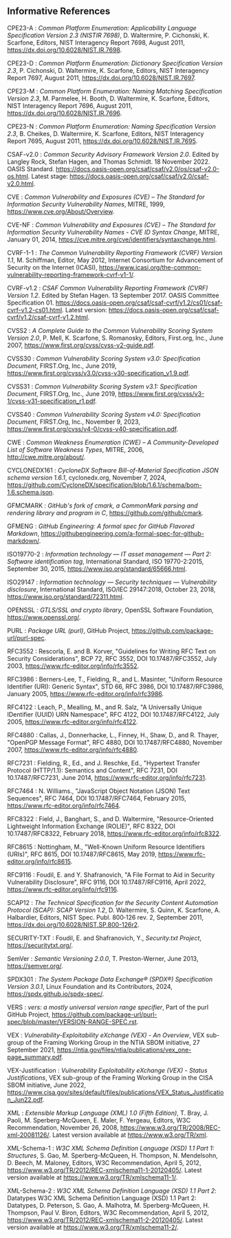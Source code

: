 ## Informative References

CPE23-A
:    _Common Platform Enumeration: Applicability Language Specification Version 2.3 (NISTIR 7698)_, D. Waltermire, P. Cichonski, K. Scarfone, Editors, NIST Interagency Report 7698, August 2011, https://dx.doi.org/10.6028/NIST.IR.7698.

CPE23-D
:    _Common Platform Enumeration: Dictionary Specification Version 2.3_, P. Cichonski, D. Waltermire, K. Scarfone, Editors, NIST Interagency Report 7697, August 2011, https://dx.doi.org/10.6028/NIST.IR.7697.

CPE23-M
:    _Common Platform Enumeration: Naming Matching Specification Version 2.3_, M. Parmelee, H. Booth, D. Waltermire, K. Scarfone, Editors, NIST Interagency Report 7696, August 2011, https://dx.doi.org/10.6028/NIST.IR.7696.

CPE23-N
:    _Common Platform Enumeration: Naming Specification Version 2.3_, B. Cheikes, D. Waltermire, K. Scarfone, Editors, NIST Interagency Report 7695, August 2011, https://dx.doi.org/10.6028/NIST.IR.7695.

CSAF-v2.0
:    _Common Security Advisory Framework Version 2.0_. Edited by Langley Rock, Stefan Hagen, and Thomas Schmidt. 18 November 2022. OASIS Standard. https://docs.oasis-open.org/csaf/csaf/v2.0/os/csaf-v2.0-os.html. Latest stage: https://docs.oasis-open.org/csaf/csaf/v2.0/csaf-v2.0.html.

CVE
:    _Common Vulnerability and Exposures (CVE) – The Standard for Information Security Vulnerability Names_, MITRE, 1999, https://www.cve.org/About/Overview.

CVE-NF
:    _Common Vulnerability and Exposures (CVE) – The Standard for Information Security Vulnerability Names - CVE ID Syntax Change_, MITRE, January 01, 2014, https://cve.mitre.org/cve/identifiers/syntaxchange.html.

CVRF-1-1
:    _The Common Vulnerability Reporting Framework (CVRF) Version 1.1_, M. Schiffman, Editor, May 2012, Internet Consortium for Advancement of Security on the Internet (ICASI), https://www.icasi.org/the-common-vulnerability-reporting-framework-cvrf-v1-1/.

CVRF-v1.2
:    _CSAF Common Vulnerability Reporting Framework (CVRF) Version 1.2_. Edited by Stefan Hagen. 13 September 2017. OASIS Committee Specification 01. https://docs.oasis-open.org/csaf/csaf-cvrf/v1.2/cs01/csaf-cvrf-v1.2-cs01.html. Latest version: https://docs.oasis-open.org/csaf/csaf-cvrf/v1.2/csaf-cvrf-v1.2.html.

CVSS2
:    _A Complete Guide to the Common Vulnerability Scoring System Version 2.0_, P. Mell, K. Scarfone, S. Romanosky, Editors, First.org, Inc., June 2007, https://www.first.org/cvss/cvss-v2-guide.pdf.

CVSS30
:    _Common Vulnerability Scoring System v3.0: Specification Document_, FIRST.Org, Inc., June 2019, https://www.first.org/cvss/v3.0/cvss-v30-specification_v1.9.pdf.

CVSS31
:    _Common Vulnerability Scoring System v3.1: Specification Document_, FIRST.Org, Inc., June 2019, https://www.first.org/cvss/v3-1/cvss-v31-specification_r1.pdf.

CVSS40
:    _Common Vulnerability Scoring System v4.0: Specification Document_, FIRST.Org, Inc., November 9, 2023, https://www.first.org/cvss/v4-0/cvss-v40-specification.pdf.

CWE
:    _Common Weakness Enumeration (CWE) – A Community-Developed List of Software Weakness Types_, MITRE, 2006, http://cwe.mitre.org/about/.

CYCLONEDX161
:    _CycloneDX Software Bill-of-Material Specification JSON schema version 1.6.1_, cyclonedx.org, November 7, 2024, https://github.com/CycloneDX/specification/blob/1.6.1/schema/bom-1.6.schema.json.

GFMCMARK
:    _GitHub's fork of cmark, a CommonMark parsing and rendering library and program in C_, https://github.com/github/cmark.

GFMENG
:    _GitHub Engineering: A formal spec for GitHub Flavored Markdown_, https://githubengineering.com/a-formal-spec-for-github-markdown/.

ISO19770-2
:    _Information technology — IT asset management — Part 2: Software identification tag_, International Standard, ISO 19770-2:2015, September 30, 2015, <https://www.iso.org/standard/65666.html>.

ISO29147
:    _Information technology — Security techniques — Vulnerability disclosure_, International Standard, ISO/IEC 29147:2018, October 23, 2018, <https://www.iso.org/standard/72311.html>.

OPENSSL
:    _GTLS/SSL and crypto library_, OpenSSL Software Foundation, https://www.openssl.org/.

PURL
:    _Package URL (purl)_, GitHub Project, https://github.com/package-url/purl-spec.

RFC3552
:    Rescorla, E. and B. Korver, "Guidelines for Writing RFC Text on Security Considerations", BCP 72, RFC 3552, DOI 10.17487/RFC3552, July 2003, <https://www.rfc-editor.org/info/rfc3552>.

RFC3986
:    Berners-Lee, T., Fielding, R., and L. Masinter, "Uniform Resource Identifier (URI): Generic Syntax", STD 66, RFC 3986, DOI 10.17487/RFC3986, January 2005, <https://www.rfc-editor.org/info/rfc3986>.

RFC4122
:    Leach, P., Mealling, M., and R. Salz, "A Universally Unique IDentifier (UUID) URN Namespace", RFC 4122, DOI 10.17487/RFC4122, July 2005, <https://www.rfc-editor.org/info/rfc4122>.

RFC4880
:    Callas, J., Donnerhacke, L., Finney, H., Shaw, D., and R. Thayer, "OpenPGP Message Format", RFC 4880, DOI 10.17487/RFC4880, November 2007, <https://www.rfc-editor.org/info/rfc4880>.

RFC7231
:    Fielding, R., Ed., and J. Reschke, Ed., "Hypertext Transfer Protocol (HTTP/1.1): Semantics and Content", RFC 7231, DOI 10.17487/RFC7231, June 2014, <https://www.rfc-editor.org/info/rfc7231>.

RFC7464
:    N. Williams., "JavaScript Object Notation (JSON) Text Sequences", RFC 7464, DOI 10.17487/RFC7464, February 2015, <https://www.rfc-editor.org/info/rfc7464>.

RFC8322
:    Field, J., Banghart, S., and D. Waltermire, "Resource-Oriented Lightweight Information Exchange (ROLIE)", RFC 8322, DOI 10.17487/RFC8322, February 2018, <https://www.rfc-editor.org/info/rfc8322>.

RFC8615
:    Nottingham, M., "Well-Known Uniform Resource Identifiers (URIs)", RFC 8615, DOI 10.17487/RFC8615, May 2019, <https://www.rfc-editor.org/info/rfc8615>.

RFC9116
:    Foudil, E. and Y. Shafranovich, "A File Format to Aid in Security Vulnerability Disclosure", RFC 9116, DOI 10.17487/RFC9116, April 2022, <https://www.rfc-editor.org/info/rfc9116>.

SCAP12
:    _The Technical Specification for the Security Content Automation Protocol (SCAP): SCAP Version 1.2_, D. Waltermire, S. Quinn, K. Scarfone, A. Halbardier, Editors, NIST Spec. Publ. 800‑126 rev. 2, September 2011, <https://dx.doi.org/10.6028/NIST.SP.800-126r2>.

SECURITY-TXT
:    Foudil, E. and Shafranovich, Y., _Security.txt Project_, <https://securitytxt.org/>.

SemVer
:    _Semantic Versioning 2.0.0_, T. Preston-Werner, June 2013, <https://semver.org/>.

SPDX301
:    _The System Package Data Exchange® (SPDX®) Specification Version 3.0.1_, Linux Foundation and its Contributors, 2024, <https://spdx.github.io/spdx-spec/>.

VERS
:    _vers: a mostly universal version range specifier_, Part of the purl GitHub Project, <https://github.com/package-url/purl-spec/blob/master/VERSION-RANGE-SPEC.rst>.

VEX
:    _Vulnerability-Exploitability eXchange (VEX) - An Overview_, VEX sub-group of the Framing Working Group in the NTIA SBOM initiative, 27 September 2021, <https://ntia.gov/files/ntia/publications/vex_one-page_summary.pdf>.

VEX-Justification
:    _Vulnerability Exploitability eXchange (VEX) - Status Justifications_, VEX sub-group of the Framing Working Group in the CISA SBOM initiative, June 2022, <https://www.cisa.gov/sites/default/files/publications/VEX_Status_Justification_Jun22.pdf>.

XML
:    _Extensible Markup Language (XML) 1.0 (Fifth Edition)_, T. Bray, J. Paoli, M. Sperberg-McQueen, E. Maler, F. Yergeau, Editors, W3C Recommendation, November 26, 2008, <https://www.w3.org/TR/2008/REC-xml-20081126/>. Latest version available at <https://www.w3.org/TR/xml>.

XML-Schema-1
:    _W3C XML Schema Definition Language (XSD) 1.1 Part 1: Structures_, S. Gao, M. Sperberg-McQueen, H. Thompson, N. Mendelsohn, D. Beech, M. Maloney, Editors, W3C Recommendation, April 5, 2012, <https://www.w3.org/TR/2012/REC-xmlschema11-1-20120405/>. Latest version available at <https://www.w3.org/TR/xmlschema11-1/>.

XML-Schema-2
:    _W3C XML Schema Definition Language (XSD) 1.1 Part 2_: Datatypes W3C XML Schema Definition Language (XSD) 1.1 Part 2: Datatypes, D. Peterson, S. Gao, A. Malhotra, M. Sperberg-McQueen, H. Thompson, Paul V. Biron, Editors, W3C Recommendation, April 5, 2012, <https://www.w3.org/TR/2012/REC-xmlschema11-2-20120405/>. Latest version available at <https://www.w3.org/TR/xmlschema11-2/>.

